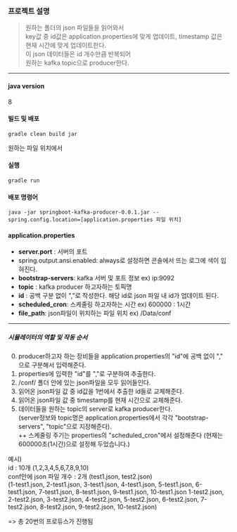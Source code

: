 ### 프로젝트 설명   

> 원하는 폴더의 json 파일들을 읽어와서  
key값 중 id값은 application.properties에 맞게 업데이트, timestamp 값은 현재 시간에 맞게 업데이트한다.   
이 json 데이터들은 id 개수만큼 반복되어   
원하는 kafka topic으로 producer한다.     
    

---
#### java version
8


#### 빌드 및 배포
```
gradle clean build jar
```
원하는 파일 위치에서   

#### 실행
```
gradle run
```

#### 배포 명령어
```
java -jar springboot-kafka-producer-0.0.1.jar --spring.config.location=[application.properties 파일 위치]
```


#### application.properties
- **server.port** : 서버의 포트
- spring.output.ansi.enabled: always로 설정하면 콘솔에서 뜨는 로그에 색이 입혀진다.
- **bootstrap-servers**: kafka 서버 및 포트 정보 ex) ip:9092
- **topic** : kafka producer 하고자하는 토픽명
- **id** : 공백 구분 없이 ","로 작성한다. 해당 id로 json 파일 내 id가 업데이트 된다.
- **scheduled_cron**: 스케줄링 하고자하는 시간 ex) 600000 : 1시간
- **file_path**: json파일이 위치하는 파일 위치 ex) /Data/conf
  


---

##### 시뮬레이터의 역할 및 작동 순서   
0. producer하고자 하는 장비들을 application.properties의 "id"에 공백 없이 "," 으로 구분해서 입력해준다.   
1. properties에 입력한 "id"를 ","로 구분하여 추출한다.    
2. /conf/ 폴더 안에 있는 json파일을 모두 읽어들인다.    
3. 읽어온 json파일 값 중 id값을 1번에서 추출한 id들로 교체해준다.    
4. 읽어온 json파일 값 중 timestamp를 현재 시간으로 교체해준다.   
5. 데이터들을 원하는 topic의 server로 kafka producer한다.   
(server정보와 topic명은 application.properties에서 각각 "bootstrap-servers", "topic"으로 지정해준다).    
++ 스케줄링 주기는 properties의 "scheduled_cron"에서 설정해준다 (현재는 600000초(1시간)으로 설정해 두었습니다.)    
    
   
예시)   
id : 10개 (1,2,3,4,5,6,7,8,9,10)    
conf안에 json 파일 개수 : 2개 (test1.json, test2.json)    
(1-test1.json, 2-test1.json, 3-test1.json, 4-test1.json, 5-test1.json, 6-test1.json, 7-test1.json, 8-test1.json, 9-test1.json, 10-test1.json
1-test2.json, 2-test2.json, 3-test2.json, 4-test2.json, 5-test2.json, 6-test2.json, 7-test2.json, 8-test2.json, 9-test2.json, 10-test2.json)
   
=> 총 20번의 프로듀스가 진행됨    
    
